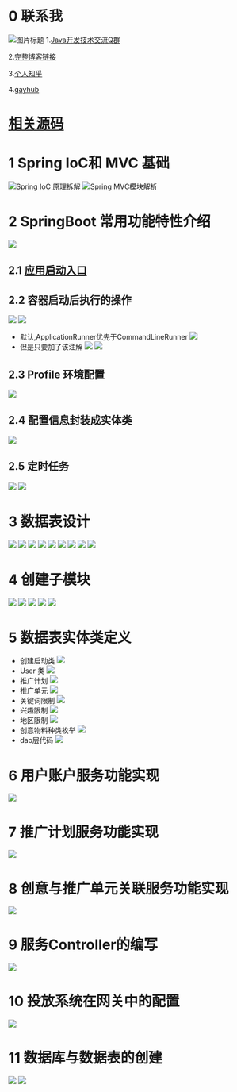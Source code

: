 # 0 联系我
![](http://upload-images.jianshu.io/upload_images/4685968-6a8b28d2fd95e8b7?imageMogr2/auto-orient/strip%7CimageView2/2/w/1240 "图片标题") 
1.[Java开发技术交流Q群](https://jq.qq.com/?_wv=1027&k=5UB4P1T)

2.[完整博客链接](http://www.shishusheng.com)

3.[个人知乎](http://www.zhihu.com/people/shi-shu-sheng-)

4.[gayhub](https://github.com/Wasabi1234)

# [相关源码](https://github.com/Wasabi1234/JavaEdge-Ad-Spring-Cloud)

# 1 Spring IoC和 MVC 基础
![Spring IoC 原理拆解](https://upload-images.jianshu.io/upload_images/4685968-a23dae2955d87ee7.png?imageMogr2/auto-orient/strip%7CimageView2/2/w/1240)
![Spring MVC模块解析](https://upload-images.jianshu.io/upload_images/4685968-3e674f86544bf8bd.png?imageMogr2/auto-orient/strip%7CimageView2/2/w/1240)

# 2 SpringBoot 常用功能特性介绍
![](https://upload-images.jianshu.io/upload_images/4685968-aeee928c93cf7d97.png?imageMogr2/auto-orient/strip%7CimageView2/2/w/1240)

## 2.1 [应用启动入口](https://www.jianshu.com/p/b46f859c84d5)

## 2.2 容器启动后执行的操作
![](https://upload-images.jianshu.io/upload_images/4685968-664fb0a183ca2a80.png?imageMogr2/auto-orient/strip%7CimageView2/2/w/1240)
![](https://upload-images.jianshu.io/upload_images/4685968-01f674ced21066e5.png?imageMogr2/auto-orient/strip%7CimageView2/2/w/1240)
- 默认,ApplicationRunner优先于CommandLineRunner
![](https://upload-images.jianshu.io/upload_images/4685968-6d82bb71b0528910.png?imageMogr2/auto-orient/strip%7CimageView2/2/w/1240)
- 但是只要加了该注解
![](https://upload-images.jianshu.io/upload_images/4685968-980a3b73bd480fcf.png?imageMogr2/auto-orient/strip%7CimageView2/2/w/1240)
![](https://upload-images.jianshu.io/upload_images/4685968-c4dc3af770bd9fdc.png?imageMogr2/auto-orient/strip%7CimageView2/2/w/1240)

## 2.3 Profile 环境配置
![](https://upload-images.jianshu.io/upload_images/4685968-594afbef680380fa.png?imageMogr2/auto-orient/strip%7CimageView2/2/w/1240)

## 2.4 配置信息封装成实体类
![](https://upload-images.jianshu.io/upload_images/4685968-66c25bce64cc7256.png?imageMogr2/auto-orient/strip%7CimageView2/2/w/1240)

## 2.5 定时任务
![](https://upload-images.jianshu.io/upload_images/4685968-5ad8db41b440fd76.png?imageMogr2/auto-orient/strip%7CimageView2/2/w/1240)
![](https://upload-images.jianshu.io/upload_images/4685968-d2e011632d5315d7.png?imageMogr2/auto-orient/strip%7CimageView2/2/w/1240)

# 3 数据表设计
![](https://upload-images.jianshu.io/upload_images/4685968-0f54947e2c5875a0.png?imageMogr2/auto-orient/strip%7CimageView2/2/w/1240)
![](https://upload-images.jianshu.io/upload_images/4685968-eedd69542ea66953.png?imageMogr2/auto-orient/strip%7CimageView2/2/w/1240)
![](https://upload-images.jianshu.io/upload_images/4685968-17f8e40aad18835f.png?imageMogr2/auto-orient/strip%7CimageView2/2/w/1240)
![](https://upload-images.jianshu.io/upload_images/4685968-d421cde710321133.png?imageMogr2/auto-orient/strip%7CimageView2/2/w/1240)
![](https://upload-images.jianshu.io/upload_images/4685968-3a290367578c4ba8.png?imageMogr2/auto-orient/strip%7CimageView2/2/w/1240)
![](https://upload-images.jianshu.io/upload_images/4685968-ab4065b35e3f335a.png?imageMogr2/auto-orient/strip%7CimageView2/2/w/1240)
![](https://upload-images.jianshu.io/upload_images/4685968-f323c763b00eb5e3.png?imageMogr2/auto-orient/strip%7CimageView2/2/w/1240)
![](https://upload-images.jianshu.io/upload_images/4685968-0e40706c4432bc5d.png?imageMogr2/auto-orient/strip%7CimageView2/2/w/1240)
![](https://upload-images.jianshu.io/upload_images/4685968-df3f90ac4afbfe76.png?imageMogr2/auto-orient/strip%7CimageView2/2/w/1240)

# 4 创建子模块
![](https://upload-images.jianshu.io/upload_images/4685968-884ce9e511581be6.png?imageMogr2/auto-orient/strip%7CimageView2/2/w/1240)
![](https://upload-images.jianshu.io/upload_images/4685968-0c59340159c13087.png?imageMogr2/auto-orient/strip%7CimageView2/2/w/1240)
![](https://upload-images.jianshu.io/upload_images/4685968-b9973a37b3876971.png?imageMogr2/auto-orient/strip%7CimageView2/2/w/1240)
![](https://upload-images.jianshu.io/upload_images/4685968-4c521fc99246bbc5.png?imageMogr2/auto-orient/strip%7CimageView2/2/w/1240)
![](https://upload-images.jianshu.io/upload_images/4685968-ecb3a3037a748fdd.png?imageMogr2/auto-orient/strip%7CimageView2/2/w/1240)

# 5 数据表实体类定义
- 创建启动类
![](https://upload-images.jianshu.io/upload_images/4685968-ff9363f3e0fa3b90.png?imageMogr2/auto-orient/strip%7CimageView2/2/w/1240)
- User 类
![](https://upload-images.jianshu.io/upload_images/4685968-3ff2cffe86aa3eff.png?imageMogr2/auto-orient/strip%7CimageView2/2/w/1240)
- 推广计划
![](https://upload-images.jianshu.io/upload_images/4685968-be57964fab682cee.png?imageMogr2/auto-orient/strip%7CimageView2/2/w/1240)
- 推广单元
![](https://upload-images.jianshu.io/upload_images/4685968-829153207533a0eb.png?imageMogr2/auto-orient/strip%7CimageView2/2/w/1240)
- 关键词限制
![](https://upload-images.jianshu.io/upload_images/4685968-78abdbc88af41a6f.png?imageMogr2/auto-orient/strip%7CimageView2/2/w/1240)
- 兴趣限制
![](https://upload-images.jianshu.io/upload_images/4685968-f114925754f3b189.png?imageMogr2/auto-orient/strip%7CimageView2/2/w/1240)
- 地区限制
![](https://upload-images.jianshu.io/upload_images/4685968-b76e10d155ea3216.png?imageMogr2/auto-orient/strip%7CimageView2/2/w/1240)
- 创意物料种类枚举
![](https://upload-images.jianshu.io/upload_images/4685968-248624b938a286ca.png?imageMogr2/auto-orient/strip%7CimageView2/2/w/1240)
- dao层代码
![](https://upload-images.jianshu.io/upload_images/4685968-fbe5fdebdd3f780b.png?imageMogr2/auto-orient/strip%7CimageView2/2/w/1240)

# 6 用户账户服务功能实现
![](https://upload-images.jianshu.io/upload_images/4685968-7e8029d668cc5d9d.png?imageMogr2/auto-orient/strip%7CimageView2/2/w/1240)

# 7 推广计划服务功能实现
![](https://upload-images.jianshu.io/upload_images/4685968-c05d5793d5d1c076.png?imageMogr2/auto-orient/strip%7CimageView2/2/w/1240)

# 8 创意与推广单元关联服务功能实现
![](https://upload-images.jianshu.io/upload_images/4685968-64f767bfe5930ed6.png?imageMogr2/auto-orient/strip%7CimageView2/2/w/1240)

# 9 服务Controller的编写
![](https://upload-images.jianshu.io/upload_images/4685968-de231996cc4afea3.png?imageMogr2/auto-orient/strip%7CimageView2/2/w/1240)

# 10 投放系统在网关中的配置
![](https://upload-images.jianshu.io/upload_images/4685968-db630ddd6b0ff692.png?imageMogr2/auto-orient/strip%7CimageView2/2/w/1240)

# 11 数据库与数据表的创建
![](https://upload-images.jianshu.io/upload_images/4685968-db85e3dbcba15586.png?imageMogr2/auto-orient/strip%7CimageView2/2/w/1240)
![](https://upload-images.jianshu.io/upload_images/4685968-8353b21b954ea46f.png?imageMogr2/auto-orient/strip%7CimageView2/2/w/1240)
